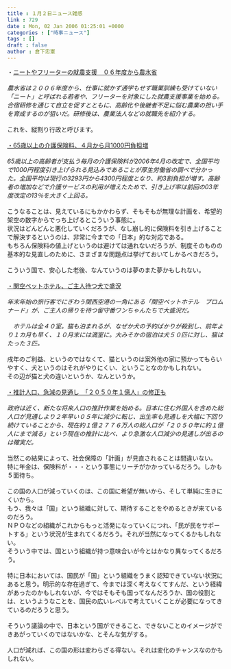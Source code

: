 ```yaml
---
title : １月２日ニュース雑感
link : 729
date : Mon, 02 Jan 2006 01:25:01 +0000
categories : ["時事ニュース"]
tags : []
draft : false
author : 倉下忠憲
---
```


・<A HREF="http://www.sankei.co.jp/news/051231/kei032.htm" TARGET="_blank">ニートやフリーターの就農支援　０６年度から農水省</A><BR><BR><I>農水省は２００６年度から、仕事に就かず通学もせず職業訓練も受けていない「ニート」と呼ばれる若者や、フリーターを対象にした就農支援事業を始める。合宿研修を通じて自立を促すとともに、高齢化や後継者不足に悩む農業の担い手を育成するのが狙いだ。研修後は、農業法人などの就職先を紹介する。</I><BR><BR>これを、縦割り行政と呼びます。<BR><BR><A HREF="http://www.nikkei.co.jp/news/keizai/20060102AT1F2802731122005.html" TARGET="_blank">・65歳以上の介護保険料、４月から月1000円負担増</A><BR><BR><I>65歳以上の高齢者が支払う毎月の介護保険料が2006年4月の改定で、全国平均で1000円程度引き上げられる見込みであることが厚生労働省の調べで分かった。全国平均は現行の3293円から4300円程度となり、約3割負担が増す。高齢者の増加などで介護サービスの利用が増えたためで、引き上げ率は前回の03年度改定の13％を大きく上回る。</I><BR><BR>こうなることは、見えているにもかかわらず、そもそもが無理な計画を、希望的架空の数字からでっち上げるとこういう事態に。<BR>状況はどんどんと悪化していくだろうが、なし崩し的に保険料を引き上げることで解決するというのは、非常に今までの「日本」的な対応である。<BR>もちろん保険料の値上げというのは避けては通れないだろうが、制度そのものの基本的な見直しのために、さまざまな問題点は挙げておいてしかるべきだろう。<BR><BR>こういう国で、安心した老後、なんていうのは夢のまた夢かもしれない。<BR><BR><A HREF="http://www.asahi.com/national/update/1231/OSK200512310006.html" TARGET="_blank">・関空ペットホテル、ご主人待つ犬で盛況</A><BR><BR><I>年末年始の旅行客でにぎわう関西空港の一角にある「関空ペットホテル　プロムナード」が、ご主人の帰りを待つ留守番ワンちゃんたちで大盛況だ。 <BR><BR>　ホテルは全４０室。猫も泊まれるが、なぜか犬の予約ばかりが殺到し、前年より１カ月も早く、１０月末には満室に。大みそかの宿泊は犬５０匹に対し、猫はたった３匹。 </I><BR><BR>戌年のご利益、というのではなくて、猫というのは案外他の家に預かってもらいやすく、犬というのはそれがやりにくい、ということなのかもしれない。<BR>その辺が猫と犬の違いというか、なんというか。<BR><BR><A HREF="http://www.asahi.com/life/update/1231/004.html" TARGET="_blank">・推計人口、急減の見通し　「２０５０年１億人」の修正も</A><BR><BR><I>政府は近く、新たな将来人口の推計作業を始める。日本に住む外国人を含めた総人口が見通しより２年早い０５年に減少に転じ、出生率も見通しを大幅に下回り続けていることから、現在約１億２７７６万人の総人口が「２０５０年に約１億人にまで減る」という現在の推計に比べ、より急激な人口減少の見通しが出るのは確実だ。 </I><BR><BR>当然この結果によって、社会保障の「計画」が見直されることは間違いない。<BR>特に年金は、保険料が・・・という事態にリーチがかかっているだろう。しかも５面待ち。<BR><BR>この国の人口が減っていくのは、この国に希望が無いから、そして単純に生きにくいから。<BR>もう、我々は「国」という組織に対して、期待することをやめるときが来ているのだろう。<BR>ＮＰＯなどの組織がこれからもっと活発になっていくにつれ、「民が民をサポートする」という状況が生まれてくるだろう。それが当然になってくるかもしれない。<BR>そういう中では、国という組織が持つ意味合いが今とはかなり異なってくるだろう。<BR><BR>特に日本においては、国民が「国」という組織をうまく認知できていない状況にあると思う。明示的な存在過ぎて、今までは深く考えなくてすんだ、という経緯があったのかもしれないが、今ではそもそも国ってなんだろうか、国の役割とは、というようなことを、国民の広いレベルで考えていくことが必要になってきているのだろうと思う。<BR><BR>そういう議論の中で、日本という国ができること、できないことのイメージができあがっていくのではないかな、とそんな気がする。<BR><BR>人口が減れば、この国の形は変わらざる得ない。それは変化のチャンスなのかもしれない。<br><br>
